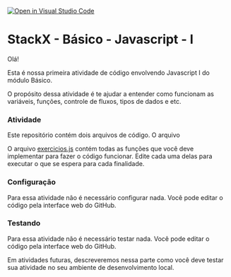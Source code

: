 [![Open in Visual Studio Code](https://classroom.github.com/assets/open-in-vscode-718a45dd9cf7e7f842a935f5ebbe5719a5e09af4491e668f4dbf3b35d5cca122.svg)](https://classroom.github.com/online_ide?assignment_repo_id=11082938&assignment_repo_type=AssignmentRepo)
# StackX - Básico - Javascript - I

Olá!

Esta é nossa primeira atividade de código envolvendo Javascript I do módulo Básico.

O propósito dessa atividade é te ajudar a entender como funcionam as variáveis, funções, controle de fluxos, tipos de dados e etc.

### Atividade

Este repositório contém dois arquivos de código. O arquivo


O arquivo [exercicios.js](./exercicios.js) contém todas as funções que você deve implementar
para fazer o código funcionar. Edite cada uma delas para executar o que se espera para cada finalidade.

### Configuração

Para essa atividade não é necessário configurar nada. Você pode editar o código
pela interface web do GitHub.

### Testando

Para essa atividade não é necessário testar nada. Você pode editar o código
pela interface web do GitHub.

Em atividades futuras, descreveremos nessa parte como você deve testar sua
atividade no seu ambiente de desenvolvimento local.
